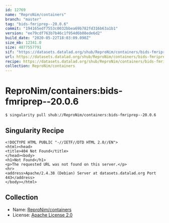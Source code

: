 ```yaml
---
id: 12769
name: "ReproNim/containers"
branch: "master"
tag: "bids-fmriprep--20.0.6"
commit: "194165edf7553c0032bbea69b782fd316b63a1b1"
version: "ee79cdf763b7b46c1f954d6b08ede6d2"
build_date: "2020-05-22T18:03:09.090Z"
size_mb: 12341.0
size: 4877557791
sif: "https://datasets.datalad.org/shub/ReproNim/containers/bids-fmriprep--20.0.6/2020-05-22-194165ed-ee79cdf7/ee79cdf763b7b46c1f954d6b08ede6d2.sif"
url: https://datasets.datalad.org/shub/ReproNim/containers/bids-fmriprep--20.0.6/2020-05-22-194165ed-ee79cdf7/
recipe: https://datasets.datalad.org/shub/ReproNim/containers/bids-fmriprep--20.0.6/2020-05-22-194165ed-ee79cdf7/Singularity
collection: ReproNim/containers
---
```


# ReproNim/containers:bids-fmriprep--20.0.6

```bash
$ singularity pull shub://ReproNim/containers:bids-fmriprep--20.0.6
```

## Singularity Recipe

```singularity
<!DOCTYPE HTML PUBLIC "-//IETF//DTD HTML 2.0//EN">
<html><head>
<title>404 Not Found</title>
</head><body>
<h1>Not Found</h1>
<p>The requested URL was not found on this server.</p>
<hr>
<address>Apache/2.4.38 (Debian) Server at datasets.datalad.org Port 443</address>
</body></html>
```

## Collection

 - Name: [ReproNim/containers](https://github.com/ReproNim/containers)
 - License: [Apache License 2.0](https://api.github.com/licenses/apache-2.0)

